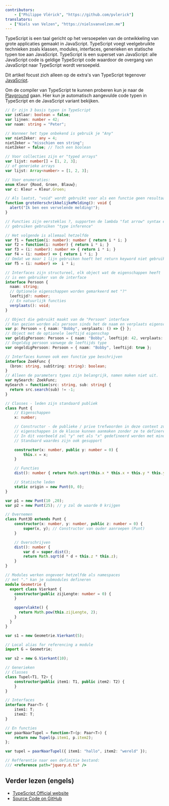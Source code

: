 ```yaml
---
contributors:
    - ["Philippe Vlérick", "https://github.com/pvlerick"]
translators:
  - ["Niels van Velzen", "https://nielsvanvelzen.me"]
---
```


TypeScript is een taal gericht op het versoepelen van de ontwikkeling van
grote applicaties gemaakt in JavaScript.
TypeScript voegt veelgebruikte technieken zoals klassen, modules, interfaces,
generieken en statische typen toe aan JavaScript.
TypeScript is een superset van JavaScript: alle JavaScript code is geldige
TypeScript code waardoor de overgang van JavaScript naar TypeScript wordt versoepeld.

Dit artikel focust zich alleen op de extra's van TypeScript tegenover [JavaScript](../javascript/).

Om de compiler van TypeScript te kunnen proberen kun je naar de [Playground](https://www.typescriptlang.org/Playground) gaan.
Hier kun je automatisch aangevulde code typen in TypeScript en de JavaScript variant bekijken.

```ts
// Er zijn 3 basis typen in TypeScript
var isKlaar: boolean = false;
var lijnen: number = 42;
var naam: string = "Peter";

// Wanneer het type onbekend is gebruik je "Any"
var nietZeker: any = 4;
nietZeker = "misschien een string";
nietZeker = false; // Toch een boolean

// Voor collecties zijn er "typed arrays"
var lijst: number[] = [1, 2, 3];
// of generieke arrays
var lijst: Array<number> = [1, 2, 3];

// Voor enumeraties:
enum Kleur {Rood, Groen, Blauw};
var c: Kleur = Kleur.Groen;

// Als laatst, "void" wordt gebruikt voor als een functie geen resultaat geeft
function groteVerschrikkelijkeMelding(): void {
  alert("Ik ben een vervelende melding!");
}

// Functies zijn eersteklas ?, supporten de lambda "fat arrow" syntax en
// gebruiken gebruiken "type inference"

// Het volgende is allemaal hetzelfde
var f1 = function(i: number): number { return i * i; }
var f2 = function(i: number) { return i * i; }
var f3 = (i: number): number => { return i * i; }
var f4 = (i: number) => { return i * i; }
// Omdat we maar 1 lijn gebruiken hoeft het return keyword niet gebruikt te worden
var f5 = (i: number) =>  i * i;

// Interfaces zijn structureel, elk object wat de eigenschappen heeft
// is een gebruiker van de interface
interface Persoon {
  naam: string;
  // Optionele eigenschappen worden gemarkeerd met "?"
  leeftijd?: number;
  // En natuurlijk functies
  verplaats(): void;
}

// Object die gebruikt maakt van de "Persoon" interface
// Kan gezien worden als persoon sinds het de naam en verplaats eigenschappen bevat
var p: Persoon = { naam: "Bobby", verplaats: () => {} };
// Object met de optionele leeftijd eigenschap
var geldigPersoon: Persoon = { naam: "Bobby", leeftijd: 42, verplaats: () => {} };
// Ongeldig persoon vanwege de leeftijds type
var ongeldigPersoon: Persoon = { naam: "Bobby", leeftijd: true };

// Interfaces kunnen ook een functie ype beschrijven
interface ZoekFunc {
  (bron: string, subString: string): boolean;
}
// Alleen de parameters types zijn belangrijk, namen maken niet uit.
var mySearch: ZoekFunc;
mySearch = function(src: string, sub: string) {
  return src.search(sub) != -1;
}

// Classes - leden zijn standaard publiek
class Punt {
    // Eigenschappen
    x: number;

    // Constructor - de publieke / prive trefwoorden in deze context zullen
    // eigenschappen in de klasse kunnen aanmaken zonder ze te defineren.
    // In dit voorbeeld zal "y" net als "x" gedefineerd worden met minder code.
    // Standaard waardes zijn ook gesupport

    constructor(x: number, public y: number = 0) {
        this.x = x;
    }

    // Functies
    dist(): number { return Math.sqrt(this.x * this.x + this.y * this.y); }

    // Statische leden
    static origin = new Punt(0, 0);
}

var p1 = new Punt(10 ,20);
var p2 = new Punt(25); // y zal de waarde 0 krijgen

// Overnemen
class Punt3D extends Punt {
    constructor(x: number, y: number, public z: number = 0) {
        super(x, y); // Constructor van ouder aanroepen (Punt)
    }

    // Overschrijven
    dist(): number {
        var d = super.dist();
        return Math.sqrt(d * d + this.z * this.z);
    }
}

// Modules werken ongeveer hetzelfde als namespaces
// met "." kan je submodules defineren
module Geometrie {
  export class Vierkant {
    constructor(public zijLengte: number = 0) {
    }

    oppervlakte() {
      return Math.pow(this.zijLengte, 2);
    }
  }
}

var s1 = new Geometrie.Vierkant(5);

// Local alias for referencing a module
import G = Geometrie;

var s2 = new G.Vierkant(10);

// Generieken
// Classes
class Tupel<T1, T2> {
    constructor(public item1: T1, public item2: T2) {
    }
}

// Interfaces
interface Paar<T> {
    item1: T;
    item2: T;
}

// En functies
var paarNaarTupel = function<T>(p: Paar<T>) {
    return new Tupel(p.item1, p.item2);
};

var tupel = paarNaarTupel({ item1: "hallo", item2: "wereld" });

// Refferentie naar een definitie bestand:
/// <reference path="jquery.d.ts" />
```

## Verder lezen (engels)

* [TypeScript Official website](https://www.typescriptlang.org/)
* [Source Code on GitHub](https://github.com/microsoft/TypeScript)
